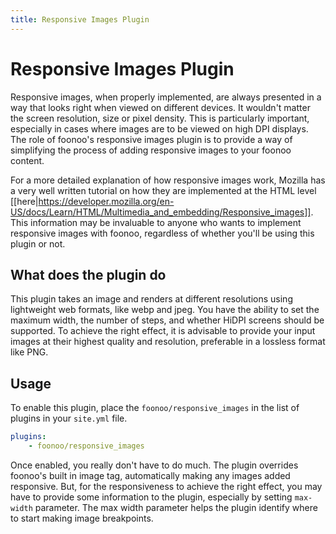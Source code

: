 ```yaml
---
title: Responsive Images Plugin
---
```

# Responsive Images Plugin
Responsive images, when properly implemented, are always presented in a way that looks right when viewed on different devices. It wouldn't matter the screen resolution, size or pixel density. This is particularly important, especially in cases where images are to be viewed on high DPI displays. The role of foonoo's responsive images plugin is to provide a way of simplifying the process of adding responsive images to your foonoo content.  

For a more detailed explanation of how responsive images work, Mozilla has a very well written tutorial on how they are implemented at the HTML level [[here|https://developer.mozilla.org/en-US/docs/Learn/HTML/Multimedia_and_embedding/Responsive_images]]. This information may be invaluable to anyone who wants to implement responsive images with foonoo, regardless of whether you'll be using this plugin or not.


## What does the plugin do
This plugin takes an image and renders at different resolutions using lightweight web formats, like webp and jpeg. You have the ability to set the maximum width, the number of steps, and whether HiDPI screens should be supported. To achieve the right effect, it is advisable to provide your input images at their highest quality and resolution, preferable in a lossless format like PNG.

## Usage
To enable this plugin, place the `foonoo/responsive_images` in the list of plugins in your `site.yml` file.

```yml
plugins:
    - foonoo/responsive_images
```

Once enabled, you really don't have to do much. The plugin overrides foonoo's built in image tag, automatically making any images added responsive. But, for the responsiveness to achieve the right effect, you may have to provide some information to the plugin, especially by setting `max-width` parameter. The max width parameter helps the plugin identify where to start making image breakpoints.

